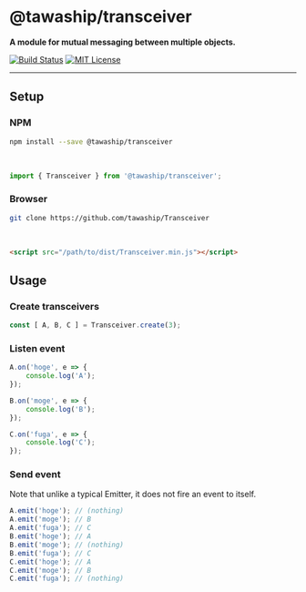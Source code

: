# @tawaship/transceiver

**A module for mutual messaging between multiple objects.**

[![Build Status](https://travis-ci.com/tawaship/Transceiver.svg?branch=master)](https://app.travis-ci.com/tawaship/Transceiver)
[![MIT License](http://img.shields.io/badge/license-MIT-blue.svg?style=flat)](LICENSE)


---

## Setup

### NPM

```sh
npm install --save @tawaship/transceiver
```

<br />

```javascript
import { Transceiver } from '@tawaship/transceiver';
```

### Browser

```sh
git clone https://github.com/tawaship/Transceiver
```

<br />

```html
<script src="/path/to/dist/Transceiver.min.js"></script>
```

## Usage

### Create transceivers

```javascript
const [ A, B, C ] = Transceiver.create(3);
```

### Listen event

```javascript
A.on('hoge', e => {
	console.log('A');
});

B.on('moge', e => {
	console.log('B');
});

C.on('fuga', e => {
	console.log('C');
});
```

### Send event

Note that unlike a typical Emitter, it does not fire an event to itself.

```javascript
A.emit('hoge'); // (nothing)
A.emit('moge'); // B
A.emit('fuga'); // C
B.emit('hoge'); // A
B.emit('moge'); // (nothing)
B.emit('fuga'); // C
C.emit('hoge'); // A
C.emit('moge'); // B
C.emit('fuga'); // (nothing)
```